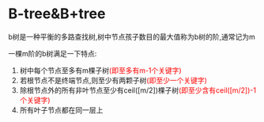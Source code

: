# B-tree&B+tree

b树是一种平衡的多路查找树,树中节点孩子数目的最大值称为b树的阶,通常记为m

一棵m阶的b树满足一下特点:

1. 树中每个节点至多有m棵子树<font color="red">(即至多有m-1个关键字)</font>
2. 若根节点不是终端节点,则至少有两颗子树<font color="red">(即至少一个关键字)</font>
3. 除根节点外的所有非叶节点至少有ceil([m/2])棵子树<font color="red">(即至少含有ceil([m/2])-1个关键字)</font>
4. 所有叶子节点都在同一层上
